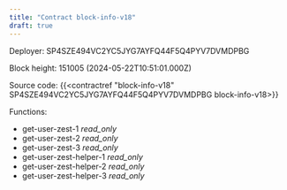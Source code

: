 ```yaml
---
title: "Contract block-info-v18"
draft: true
---
```

Deployer: SP4SZE494VC2YC5JYG7AYFQ44F5Q4PYV7DVMDPBG


 



Block height: 151005 (2024-05-22T10:51:01.000Z)

Source code: {{<contractref "block-info-v18" SP4SZE494VC2YC5JYG7AYFQ44F5Q4PYV7DVMDPBG block-info-v18>}}

Functions:

* get-user-zest-1 _read_only_
* get-user-zest-2 _read_only_
* get-user-zest-3 _read_only_
* get-user-zest-helper-1 _read_only_
* get-user-zest-helper-2 _read_only_
* get-user-zest-helper-3 _read_only_
